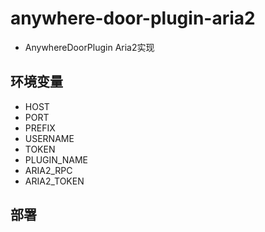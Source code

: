 # anywhere-door-plugin-aria2
* AnywhereDoorPlugin Aria2实现

## 环境变量
* HOST
* PORT
* PREFIX
* USERNAME
* TOKEN
* PLUGIN_NAME
* ARIA2_RPC
* ARIA2_TOKEN

## 部署